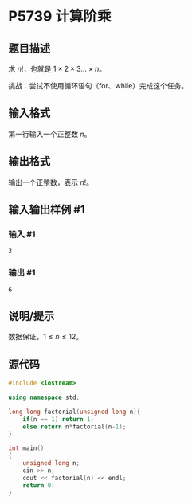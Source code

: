 # P5739 计算阶乘

## 题目描述

求 $n!$，也就是 $1\times2\times3\dots\times n$。

挑战：尝试不使用循环语句（for、while）完成这个任务。

## 输入格式

第一行输入一个正整数 $n$。

## 输出格式

输出一个正整数，表示 $n!$。

## 输入输出样例 #1

### 输入 #1

```
3
```

### 输出 #1

```
6
```

## 说明/提示

数据保证，$1 \leq n\le12$。



## 源代码

```cpp
#include <iostream>

using namespace std;

long long factorial(unsigned long n){
    if(n == 1) return 1;
    else return n*factorial(n-1);
}

int main()
{
    unsigned long n;
    cin >> n;
    cout << factorial(n) << endl;
    return 0;
}
```


